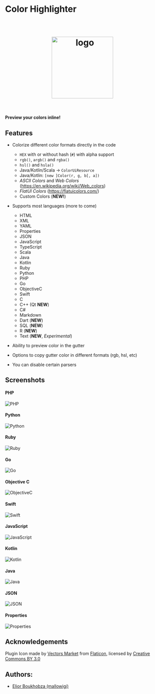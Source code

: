 # Color Highlighter

<h1 align="center">
  <br>
    <img src="https://raw.githubusercontent.com/mallowigi/color-highlighter/master/src/main/resources/META-INF/pluginIcon.svg?sanitize=true" alt="logo" width="200">
  <br><br>
</h1>

**Preview your colors inline!**

## Features

- Colorize different color formats directly in the code
  - `HEX` with or without hash (`#`) with alpha support
  - `rgb()`, `argb()` and `rgba()`
  - `hsl()` and `hsla()`
  - Java/Kotlin/Scala -> `ColorUiResource`
  - Java/Kotlin: `[new ]Color(r, g, b[, a])`
  - *ASCII Colors* and *Web Colors* (https://en.wikipedia.org/wiki/Web_colors)
  - *FlatUI Colors* (https://flatuicolors.com/)
  - Custom Colors (**NEW!**)

- Supports most languages (more to come)
  - HTML
  - XML
  - YAML
  - Properties
  - JSON
  - JavaScript
  - TypeScript
  - Scala
  - Java
  - Kotlin
  - Ruby
  - Python
  - PHP
  - Go
  - ObjectiveC
  - Swift
  - C
  - C++ (Qt **NEW**)
  - C#
  - Markdown
  - Dart (**NEW**)
  - SQL (**NEW**)
  - R (**NEW**)
  - Text (**NEW**, *Experimental*)

- Ability to preview color in the gutter
- Options to copy gutter color in different formats (rgb, hsl, etc)
- You can disable certain parsers

## Screenshots

#### PHP

![PHP](docs/screens/php.png)

#### Python

![Python](docs/screens/python.png)

#### Ruby

![Ruby](docs/screens/ruby.png)

#### Go

![Go](docs/screens/go.png)

#### Objective C

![ObjectiveC](docs/screens/objc.png)

#### Swift

![Swift](docs/screens/swift.png)

#### JavaScript

![JavaScript](docs/screens/js.png)

#### Kotlin

![Kotlin](docs/screens/kotlin.png)

#### Java

![Java](docs/screens/java.png)

#### JSON

![JSON](docs/screens/json.png)

#### Properties

![Properties](docs/screens/properties.png)

## Acknowledgements

Plugin Icon made by [Vectors Market](https://www.flaticon.com/authors/vectors-market)
from [Flaticon](http://www.flaticon.com), licensed
by [Creative Commons BY 3.0](http://creativecommons.org/licenses/by/3.0/)

## Authors:

- [Elior Boukhobza (mallowigi)](https://github.com/mallowigi)
